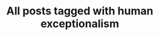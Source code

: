---
layout: tag
title: "All posts tagged with human exceptionalism"
permalink: /weblog/tags/human-exceptionalism/
taxonomy: human exceptionalism
---